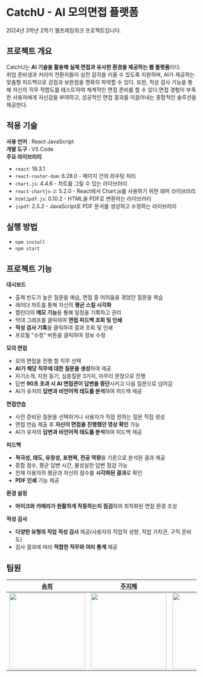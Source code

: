 # CatchU - AI 모의면접 플랫폼
2024년 3학년 2학기 웹프레임워크 프로젝트입니다.

## 프로젝트 개요

CatchU는 **AI 기술을 활용해 실제 면접과 유사한 환경을 제공하는 웹 플랫폼**이다. 
<br>
취업 준비생과 커리어 전환자들이 실전 감각을 키울 수 있도록 지원하며, AI가 제공하는 맞춤형 피드백으로 강점과 보완점을 명확히 파악할 수 있다. 또한, 적성 검사 기능을 통해 자신의 직무 적합도를 테스트하여 체계적인 면접 준비를 할 수 있다.면접 경험이 부족한 사용자에게 자신감을 부여하고, 성공적인 면접 결과를 이끌어내는 종합적인 솔루션을 제공한다.

## 적용 기술

**사용 언어** : React JavaScript
<br>
**개발 도구** : VS Code
<br>
**주요 라이브러리**
- `react`: 18.3.1
- `react-router-dom`: 6.28.0 -  페이지 간의 라우팅 처리
- `chart.js`: 4.4.6 - 차트를 그릴 수 있는 라이브러리
- `react-chartjs-2`: 5.2.0 - React에서 Chart.js를 사용하기 위한 래퍼 라이브러리
- `html2pdf.js`: 0.10.2 - HTML을 PDF로 변환하는 라이브러리
- `jspdf`: 2.5.2 - JavaScript로 PDF 문서를 생성하고 수정하는 라이브러리

## 실행 방법
- `npm install`
- `npm start`

## 프로젝트 기능
**대시보드**
- 출제 빈도가 높은 질문을 예습, 면접 중 어려움을 겪었던 질문을 복습
- 레이더 차트를 통해 자신의 **평균 스킬 시각화**
- 캘린더의 **메모 기능**을 통해 일정을 기록하고 관리
- 막대 그래프를 클릭하여 **면접 피드백 조회 및 인쇄** 
- **적성 검사 기록**을 클릭하여 결과 조회 및 인쇄
- 프로필 "수정" 버튼을 클릭하여 정보 수정 <br>

**모의 면접**
- 모의 면접을 진행 할 직무 선택
- **AI가 해당 직무에 대한 질문을 생성**하여 제공
- 자기소개, 지원 동기, 심층질문 3가지, 마무리 문장으로 진행
- 답변 **90초 초과 시 AI 면접관이 답변을 중단**시키고 다음 질문으로 넘어감
- AI가 유저의 **답변과 비언어적 태도를 분석**하여 피드백 제공 <br>

**면접연습**
- 사전 준비된 질문을 선택하거나 사용자가 직접 원하는 질문 직접 생성
- 면접 연습 제출 후 **자신이 면접을 진행했던 영상 확인** 가능 
- AI가 유저의 **답변과 비언어적 태도를 분석**하여 피드백 제공 <br>

**피드백**
- **적극성, 태도, 유창성, 표현력, 전공 역량**을 기준으로 분석된 결과 제공
- 종합 점수, 평균 답변 시간, 불성실한 답변 점검 가능
- 전체 이용자의 평균과 자신의 점수를 **시각화된 결과**로 확인
- **PDF 인쇄** 기능 제공

**환경 설정**
- **마이크와 카메라가 원활하게 작동하는지 점검**하여 최적화된 면접 환경 조성

**적성 검사**
- **다양한 유형의 직업 적성 검사** 제공(사용자의 직업적 성향, 직업 가치관, 구직 준비도)
- 검사 결과에 따라 **적합한 직무와 여러 통계** 제공

## 팀원

| [송희](https://github.com/felizsong) | [주지혜](https://github.com/ZUZ1H3) | [이주현](https://github.com/hana03030) | [김민서](https://github.com/sunmay12)|
| ------------ | ------------- | ------------- | ------------- |
| <img src="https://github.com/user-attachments/assets/d989d0ae-8829-4759-9aa6-1889206cdb6c" width="200" />|<img src="https://github.com/user-attachments/assets/20b39c67-2781-4bf0-9a11-5481fc4a43a7" width="200" />|<img src="https://github.com/user-attachments/assets/6cf9b675-ee5c-4679-ad50-1cf5d62016c4" width="200" />|<img src="https://github.com/user-attachments/assets/66ba0daf-ce1e-4183-b267-cecc7137e4c4" width="200" />|
